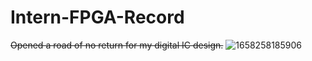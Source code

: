# Intern-FPGA-Record
~~Opened a road of no return for my digital IC design.~~
![1658258185906](https://user-images.githubusercontent.com/45507258/179892204-4ac9f06a-02fd-4e98-aaa4-dfa761e1d0bf.png)
